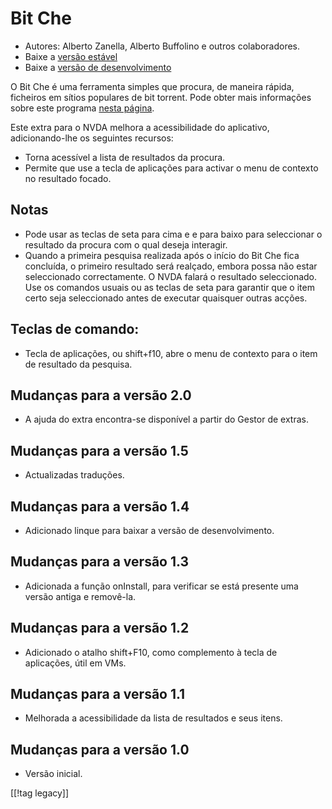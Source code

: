 # Bit Che #
*   Autores: Alberto Zanella, Alberto Buffolino e outros colaboradores.
*   Baixe a [versão estável][1]
*   Baixe a [versão de desenvolvimento][3]

O Bit Che é uma ferramenta simples que procura, de maneira rápida, ficheiros
em sítios populares de bit torrent.  Pode obter mais informações sobre este
programa [nesta página][2].

Este extra para o NVDA melhora a acessibilidade do aplicativo,
adicionando-lhe os seguintes recursos:

*   Torna acessível a lista de resultados da procura.
*   Permite que use a tecla de aplicações para activar o menu de contexto no
    resultado focado.


## Notas ##
*   Pode usar as teclas de seta para cima e e para baixo para seleccionar o
    resultado da procura com o qual deseja interagir.
*   Quando a primeira pesquisa realizada após o início do Bit Che fica
    concluída, o primeiro resultado será realçado, embora possa não estar
    seleccionado correctamente. O NVDA falará o resultado seleccionado. Use
    os comandos usuais ou as teclas de seta para garantir que o item certo
    seja seleccionado antes de executar quaisquer outras acções.


## Teclas de comando: ##
*   Tecla de aplicações, ou shift+f10, abre o menu de contexto para o item
    de resultado da pesquisa.


## Mudanças para a versão 2.0 ##
*   A ajuda do extra encontra-se disponível a partir do Gestor de extras.

## Mudanças para a versão 1.5 ##
*   Actualizadas traduções.

## Mudanças para a versão 1.4 ##
*   Adicionado linque para baixar a versão de desenvolvimento.

## Mudanças para a versão 1.3 ##
*   Adicionada a função  onInstall, para verificar se está presente uma
    versão antiga e removê-la.

## Mudanças para a versão 1.2 ##
*   Adicionado o atalho shift+F10, como complemento à tecla de aplicações,
    útil em VMs.

## Mudanças para a versão 1.1 ##
*   Melhorada a acessibilidade da lista de resultados e seus itens.

## Mudanças para a versão 1.0 ##
*   Versão inicial.

[[!tag legacy]]

[1]: https://addons.nvda-project.org/files/get.php?file=bc

[2]: https://www.convivea.com

[3]: https://addons.nvda-project.org/files/get.php?file=bc-dev
